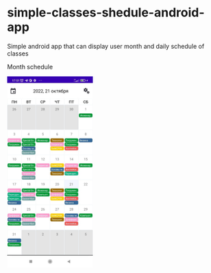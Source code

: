 # simple-classes-shedule-android-app

Simple android app that can display user month and daily schedule of classes

Month schedule

[<img src="https://github.com/mikhail-moro/res/blob/main/month_schedule.jpg" width="200" />](./link/to/sql/file)


